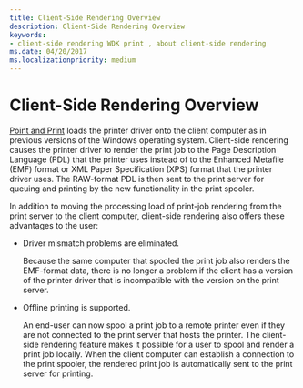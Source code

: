 ```yaml
---
title: Client-Side Rendering Overview
description: Client-Side Rendering Overview
keywords:
- client-side rendering WDK print , about client-side rendering
ms.date: 04/20/2017
ms.localizationpriority: medium
---
```


# Client-Side Rendering Overview

[Point and Print](introduction-to-point-and-print.md) loads the printer driver onto the client computer as in previous versions of the Windows operating system. Client-side rendering causes the printer driver to render the print job to the Page Description Language (PDL) that the printer uses instead of to the Enhanced Metafile (EMF) format or XML Paper Specification (XPS) format that the printer driver uses. The RAW-format PDL is then sent to the print server for queuing and printing by the new functionality in the print spooler.

In addition to moving the processing load of print-job rendering from the print server to the client computer, client-side rendering also offers these advantages to the user:

-   Driver mismatch problems are eliminated.

    Because the same computer that spooled the print job also renders the EMF-format data, there is no longer a problem if the client has a version of the printer driver that is incompatible with the version on the print server.

-   Offline printing is supported.

    An end-user can now spool a print job to a remote printer even if they are not connected to the print server that hosts the printer. The client-side rendering feature makes it possible for a user to spool and render a print job locally. When the client computer can establish a connection to the print spooler, the rendered print job is automatically sent to the print server for printing.
